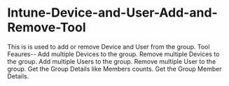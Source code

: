 # Intune-Device-and-User-Add-and-Remove-Tool
This is is used to add or remove Device and User from the group.
Tool Feaures--
    Add multiple Devices to the group.
    Remove multiple Devices to the group.
    Add multiple Users to the group.
    Remove multiple User to the group.
    Get the Group Details like Members counts.
    Get the Group Member Details.
